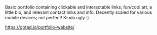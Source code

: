 Basic portfolio containing clickable and interactable links, fun/cool art, a little bio, and relevant contact links and info.
Decently scaled for various mobile devices; not perfect!
Kinda ugly :)

https://gotad.io/portfolio-website/